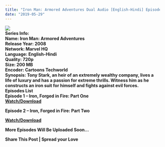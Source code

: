 ```yaml
---
title: "Iron Man: Armored Adventures Dual Audio [English-Hindi] Episodes 720p"
date: "2019-05-29"
---
```


![](https://cartoonstechworld.in/wp-content/uploads/2019/05/wKgvPlPkdKsNTSj-1600x900-noPad-990x557.jpg)  
**Series Info:**  
**Name: Iron Man: Armored Adventures**  
**Release Year: 2008**  
**Network: Marvel HQ**  
**Language: English-Hindi**  
**Quality: 720p**  
**Size: 200 MB**  
**Encoder: Cartoons Techworld**  
**Synopsis: Tony Stark, an heir of an extremely wealthy company, lives a life of luxury and has a passion for extreme thrills. Witness him as he constructs an iron suit for himself and fights against evil forces.**  
**Episodes List**  
**Episode 1 – Iron, Forged in Fire: Part One**  
**[Watch/Download](https://clk.ink/zHPG)**  
  
**Episode 2 – Iron, Forged in Fire: Part Two**  
  
**[Watch/Download](https://clk.ink/Z3Kjt)**  
  

**More Episodes Will Be Uploaded Soon…**

**Share This Post | Spread your Love**
